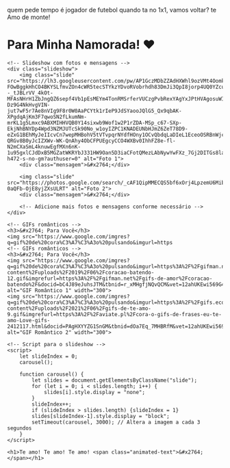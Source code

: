 <!DOCTYPE html>
<html lang="pt-br">
<head>
    <meta charset="UTF-8">
    <meta name="viewport" content="width=device-width, initial-scale=1.0">
    <title>Te Amo!</title>
    <style>
        /* Estilos para o slideshow */
        .slideshow {
            max-width: 100%;
            max-height: 100%;
            margin: auto;
            text-align: center;
        }
        .slide {
            display: none;
            width: 100%;
            height: auto;
        }
        /* Estilos para as mensagens */
        .mensagem {
            margin-top: 20px;
            font-size: 20px;
            color: #333;
        }
        /* Define a animação */
        @keyframes moveText {
            0% { transform: translateY(0); }
            50% { transform: translateY(-10px); }
            100% { transform: translateY(0); }
        }
        /* Aplica a animação ao texto */
        .animated-text {
            animation: moveText 2s infinite; /* 2 segundos de duração, repetição infinita */
        }
    </style>
</head>
<body>
    <p>quem pede tempo é jogador de futebol quando ta no 1x1, vamos voltar? te Amo de monte!</p>
    <h1>Para Minha Namorada!  &#x2764;</h1>

    <!-- Slideshow com fotos e mensagens -->
    <div class="slideshow">
        <img class="slide" src="https://lh3.googleusercontent.com/pw/AP1GczMDbZZAdHXWhl9ozVMt4Oomk2bVj6lAe1qAQ-FOwBggkHhCO4BKYSLfmvZOn4cWR5tecSTYkzYDvoRVobrhdh83DmJi3QpI8jorp4UQ0YZcuuiQtg_xzJa65X5OHVJN9W6evhxulGNAwbLnTQKuRTl_JC4eyrAMsIjPlu9Z28Jv6KSAi62G8_fzALy--_tJBLrVV_4kOt-MFAsNHrH1ZbJngQZ6sepf4Vb1pEsMEYm4TonRMSrferVUCzgPvbRexYAgYxJPtHVAgosuWIJnkOlQDeUl3rwMgFtJGgweVdLdrVLZbvnkj9sMVkives37N6Z_jfJ6Q8DI6u-Dz9G4NkHvgVIN-jut7wF5r7Ae8nVIg9F8r0W0AaPCYtk1rIeP9JdSYaooJQlG5_Qx9qbAK-XPgdqAjKm3F7qwoSN2fLkumNm-mrKL1g5Lmxc9ABXMIHHVQB0Y14sixwb9Wof1w2P1rZDA-MSp_c67-SXp-EkjNhBNYDp4Wpd3NZMJUTcSk90No_w1oyIZPC1KNADEUNbHJmZ6ZeT78D9-eZxG1BEhMyJeIIcvCn7wepMHBohV5tVTvpqrNYdfHOny1OCvQbdqLaDIeL1EceoOSRBnWjcYXdMVBD19r4FgLyLt3PURgrYQlMufZ_HVR748RPvSRBfLMX6SNMMXudRaLAZSrsC3yAQMGuypk5NDdGVSY_OB00ZZ-QRGv8B0yJcIZXWv-WK-QnAhy4ObCFPUEgcyCCO4WXBv0IhhFZ8e-fl-N2mCXaSmL4knuwEgfMXn6nK-1u95gxlCJdDxB5MGZatWKRYbJ331HW9Oan5D3iaCFotQMezLAbNywYwFXz_7Gj2DITGs8la5XpNU6LqPt9Ofgo2AMrqOF0d83ozd9F4A1gsP40pcVAmJGd8fYFHrVdWWXVuzvi5F=w1052-h472-s-no-gm?authuser=0" alt="Foto 1">
        <div class="mensagem">&#x2764;</div>

        <img class="slide" src="https://photos.google.com/search/_cAF1QipMMECQS5bf6xOrj4LpzemU6Mibh0GNc37U_/photo/AF1QipP5lkRc_XIjY3tpywl0-0aQFb-OjE8yjZXsULRT" alt="Foto 2">
        <div class="mensagem">&#x2764;</div>

        <!-- Adicione mais fotos e mensagens conforme necessário -->
    </div>

    <!-- GIFs românticos -->
    <h3>&#x2764; Para Você</h3>
    <img src="https://www.google.com/imgres?q=gif%20de%20cora%C3%A7%C3%A3o%20pulsando&imgurl=https
    <!-- GIFs românticos -->
    <h3>&#x2764; Para Você</h3>
    <img src="https://www.google.com/imgres?q=gif%20de%20cora%C3%A7%C3%A3o%20pulsando&imgurl=https%3A%2F%2Fgifman.net%2Fwp-content%2Fuploads%2F2019%2F06%2Fcoracao-batendo-12.gif&imgrefurl=https%3A%2F%2Fgifman.net%2Fgifs-de-amor%2Fcoracao-batendo%2F&docid=bC4J89eJuhsJTM&tbnid=r_xMHgfjNQvQCM&vet=12ahUKEwi569G41YGFAxUsD7kGHSoMAgkQM3oECGEQAA..i&w=400&h=294&hcb=2&ved=2ahUKEwi569G41YGFAxUsD7kGHSoMAgkQM3oECGEQAA" alt="GIF Romântico 1" width="300">
    <img src="https://www.google.com/imgres?q=gif%20de%20cora%C3%A7%C3%A3o%20pulsando&imgurl=https%3A%2F%2Fgifs.eco.br%2Fwp-content%2Fuploads%2F2021%2F06%2Fgifs-de-te-amo-9.gif&imgrefurl=https%3A%2F%2Faviate.pl%2Fcora-o-gifs-de-frases-eu-te-amo-Love-gifs-2412117.html&docid=PAgHXYYZG1SnGM&tbnid=dOa7Eq_7MHBRfM&vet=12ahUKEwi569G41YGFAxUsD7kGHSoMAgkQM3oECDgQAA..i&w=397&h=283&hcb=2&ved=2ahUKEwi569G41YGFAxUsD7kGHSoMAgkQM3oECDgQAA" alt="GIF Romântico 2" width="300">

    <!-- Script para o slideshow -->
    <script>
        let slideIndex = 0;
        carousel();

        function carousel() {
            let slides = document.getElementsByClassName("slide");
            for (let i = 0; i < slides.length; i++) {
                slides[i].style.display = "none";
            }
            slideIndex++;
            if (slideIndex > slides.length) {slideIndex = 1}
            slides[slideIndex-1].style.display = "block";
            setTimeout(carousel, 3000); // Altera a imagem a cada 3 segundos
        }
    </script>

    <h1>Te amo! Te amo! Te amo! <span class="animated-text">&#x2764;</span></h1>
</body>
</html>
